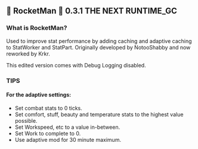 ## :rocket: RocketMan :rocket:  0.3.1 THE NEXT RUNTIME_GC

### What is RocketMan?
Used to improve stat performance by adding caching and adaptive caching to StatWorker and StatPart. Originally developed by NotooShabby and now reworked by Krkr. 

This edited version comes with Debug Logging disabled.

### TIPS
#### For the adaptive settings:
 -  Set combat stats to 0 ticks. 
 - Set comfort, stuff, beauty and temperature stats to the highest value possible. 
 - Set Workspeed, etc to a value in-between. 
 - Set Work to complete to 0. 
 - Use adaptive mod for 30 minute maximum.
